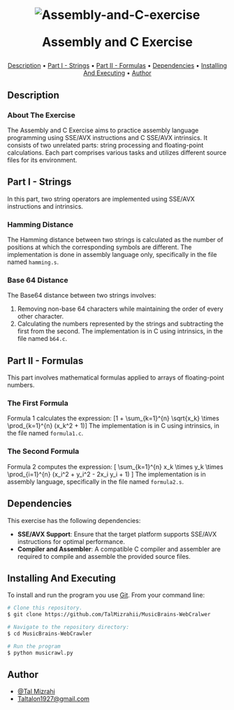 <h1 align="center">
  
![Assembly-and-C-exercise](https://your-repo-url/assembly-and-C-exercise/assets/103560553/501dc4f5-570a-4b61-952a-477884518fce)

  Assembly and C Exercise
  <br>
</h1>

<h4 align="center"> </h4>

<p align="center">
  <a href="#description">Description</a> •
  <a href="#part-i---strings">Part I - Strings</a> •
  <a href="#part-ii---formulas">Part II - Formulas</a> •
  <a href="#dependencies">Dependencies</a> •
  <a href="#installing-and-executing">Installing And Executing</a> •
  <a href="#author">Author</a> 
</p>

## Description

### About The Exercise

The Assembly and C Exercise aims to practice assembly language programming using SSE/AVX instructions and C SSE/AVX intrinsics. It consists of two unrelated parts: string processing and floating-point calculations. Each part comprises various tasks and utilizes different source files for its environment.

## Part I - Strings

In this part, two string operators are implemented using SSE/AVX instructions and intrinsics.

### Hamming Distance

The Hamming distance between two strings is calculated as the number of positions at which the corresponding symbols are different. The implementation is done in assembly language only, specifically in the file named `hamming.s`.

### Base 64 Distance

The Base64 distance between two strings involves:
1. Removing non-base 64 characters while maintaining the order of every other character.
2. Calculating the numbers represented by the strings and subtracting the first from the second.
The implementation is in C using intrinsics, in the file named `b64.c`.

## Part II - Formulas

This part involves mathematical formulas applied to arrays of floating-point numbers.

### The First Formula

Formula 1 calculates the expression:
\[1 + \sum_{k=1}^{n} \sqrt{x_k} \times \prod_{k=1}^{n} (x_k^2 + 1)\]
The implementation is in C using intrinsics, in the file named `formula1.c`.

### The Second Formula

Formula 2 computes the expression:
\[ \sum_{k=1}^{n} x_k \times y_k \times \prod_{i=1}^{n} (x_i^2 + y_i^2 - 2x_i y_i + 1) \]
The implementation is in assembly language, specifically in the file named `formula2.s`.

## Dependencies

This exercise has the following dependencies:

- **SSE/AVX Support**: Ensure that the target platform supports SSE/AVX instructions for optimal performance.
- **Compiler and Assembler**: A compatible C compiler and assembler are required to compile and assemble the provided source files.

## Installing And Executing

To install and run the program you use [Git](https://git-scm.com). From your command line:

```bash
# Clone this repository.
$ git clone https://github.com/TalMizrahii/MusicBrains-WebCralwer

# Navigate to the repository directory:
$ cd MusicBrains-WebCrawler

# Run the program
$ python musicrawl.py
```
## Author

* [@Tal Mizrahi](https://github.com/TalMizrahii)
* Taltalon1927@gmail.com
